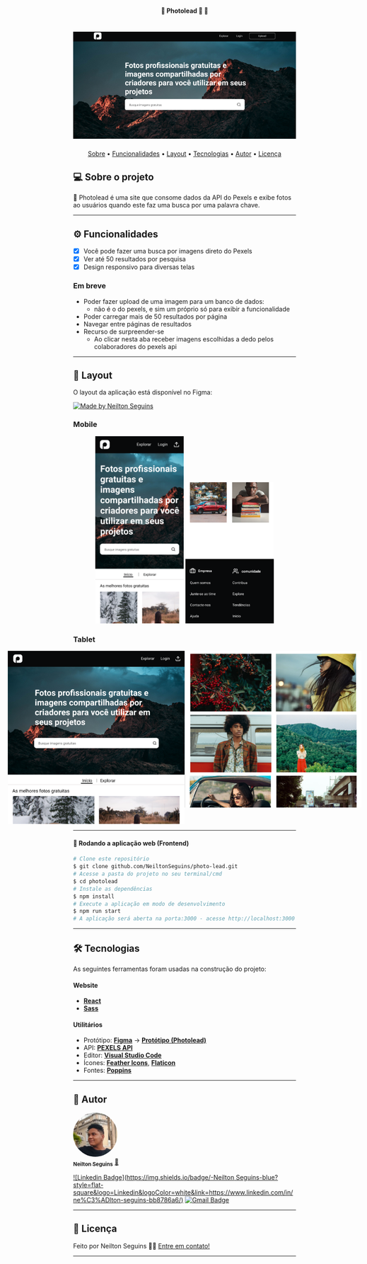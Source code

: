 <h4 align="center"> 
	🚧  Photolead 📸 🚧
</h4>


<h1 align="center">
    <img alt="Photolead" title="#Photolead" src="./assets/banner.png" />
</h1>

<p align="center">
 <a href="#-sobre-o-projeto">Sobre</a> •
 <a href="#-funcionalidades">Funcionalidades</a> •
 <a href="#-layout">Layout</a> •
 <a href="#-tecnologias">Tecnologias</a> •
 <a href="#-autor">Autor</a> • 
 <a href="#user-content--licença">Licença</a>
</p>

## 💻 Sobre o projeto

📸 Photolead é uma site que consome dados da API do Pexels e exibe fotos ao usuários quando este faz uma busca por uma palavra chave.

---

## ⚙️ Funcionalidades

- [x] Você pode fazer uma busca por imagens direto do Pexels
- [x] Ver até 50 resultados por pesquisa
- [x] Design responsivo para diversas telas

### Em breve

- Poder fazer upload de uma imagem para um banco de dados:
  - não é o do pexels, e sim um próprio só para exibir a funcionalidade
- Poder carregar mais de 50 resultados por página
- Navegar entre páginas de resultados
- Recurso de surpreender-se
  - Ao clicar nesta aba receber imagens escolhidas a dedo pelos colaboradores do pexels api

---

## 🎨 Layout

O layout da aplicação está disponível no Figma:

<a href="https://www.figma.com/file/IR5aK42bpupEnjRisR67CS/PhotoLead?node-id=0%3A1">
  <img alt="Made by Neilton Seguins" src="https://img.shields.io/badge/Acessar%20Layout%20-Figma-%2304D361">
</a>

### Mobile

<p align="center">
  <img alt="PhotoleadMobile" title="#PhotoleadMobile" src="./assets/mobile.png" width="200px">

  <img alt="PhotoleadMobile" title="#PhotoleadMobile" src="./assets/mobile-footer.png" width="200px">
</p>

### Tablet

<p align="center" style="display: flex; align-items: flex-start; justify-content: center;">
  <img alt="PhotoleadMobile" title="#PhotoleadMobile" src="./assets/tablet.png" width="400px">

  <img alt="PhotoleadMobile" title="#PhotoleadMobile" src="./assets/tablet-details.png" width="400px">
</p>

---

#### 🧭 Rodando a aplicação web (Frontend)

```bash
# Clone este repositório
$ git clone github.com/NeiltonSeguins/photo-lead.git
# Acesse a pasta do projeto no seu terminal/cmd
$ cd photolead
# Instale as dependências
$ npm install
# Execute a aplicação em modo de desenvolvimento
$ npm run start
# A aplicação será aberta na porta:3000 - acesse http://localhost:3000
```

---

## 🛠 Tecnologias

As seguintes ferramentas foram usadas na construção do projeto:

#### **Website**

- **[React](https://reactjs.org/)**
- **[Sass](https://sass-lang.com/)**

#### **Utilitários**

- Protótipo: **[Figma](https://www.figma.com/)** → **[Protótipo (Photolead)](https://www.figma.com/file/IR5aK42bpupEnjRisR67CS/PhotoLead?node-id=0%3A1)**
- API: **[PEXELS API](https://www.pexels.com/pt-br/api/documentation/)**
- Editor: **[Visual Studio Code](https://code.visualstudio.com/)**
- Ícones: **[Feather Icons](https://feathericons.com/)**, **[Flaticon](https://www.flaticon.com)**
- Fontes: **[Poppins](https://fonts.google.com/specimen/Poppins)**

---

## 🦸 Autor

<a href="https://www.instagram.com/ncode.io/">
 <img style="border-radius: 50%;" src="./assets/neilton-seguins.jpeg" width="100px;" alt=""/>
 <br />
 <sub><b>Neilton Seguins</b></sub></a> <a href="https://www.linkedin.com/in/tgmarinho/" title="Photolead">🚀</a>
 <br />

[![Linkedin Badge](https://img.shields.io/badge/-Neilton Seguins-blue?style=flat-square&logo=Linkedin&logoColor=white&link=https://www.linkedin.com/in/ne%C3%ADlton-seguins-bb8786a6/)](https://www.linkedin.com/in/tgmarinho/)
[![Gmail Badge](https://img.shields.io/badge/-seguins.neilton@gmail.com-c14438?style=flat-square&logo=Gmail&logoColor=white&link=mailto:seguins.neilton@gmail.com)](mailto:seguins.neilton@gmail.com)

---

## 📝 Licença

Feito por Neilton Seguins 👋🏽 [Entre em contato!](https://www.linkedin.com/in/ne%C3%ADlton-seguins-bb8786a6/)

---

